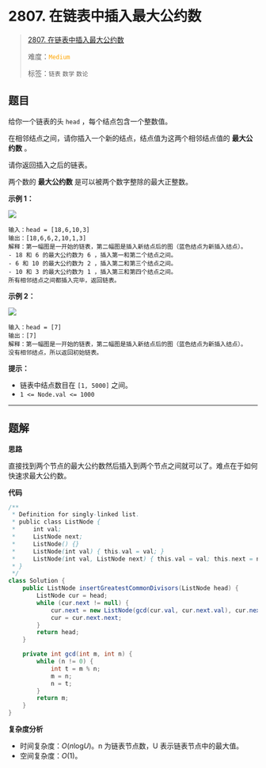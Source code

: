 # 2807. 在链表中插入最大公约数

> [2807. 在链表中插入最大公约数](https://leetcode.cn/problems/insert-greatest-common-divisors-in-linked-list/)
>
> 难度：<font color=orange>`Medium`</font>
>
> 标签：`链表` `数学` `数论`

## 题目

给你一个链表的头 `head` ，每个结点包含一个整数值。

在相邻结点之间，请你插入一个新的结点，结点值为这两个相邻结点值的 **最大公约数** 。

请你返回插入之后的链表。

两个数的 **最大公约数** 是可以被两个数字整除的最大正整数。

**示例 1：**

![](https://assets.leetcode.com/uploads/2023/07/18/ex1_copy.png)

```
输入：head = [18,6,10,3]
输出：[18,6,6,2,10,1,3]
解释：第一幅图是一开始的链表，第二幅图是插入新结点后的图（蓝色结点为新插入结点）。
- 18 和 6 的最大公约数为 6 ，插入第一和第二个结点之间。
- 6 和 10 的最大公约数为 2 ，插入第二和第三个结点之间。
- 10 和 3 的最大公约数为 1 ，插入第三和第四个结点之间。
所有相邻结点之间都插入完毕，返回链表。
```

**示例 2：**

![](https://assets.leetcode.com/uploads/2023/07/18/ex2_copy1.png)

```
输入：head = [7]
输出：[7]
解释：第一幅图是一开始的链表，第二幅图是插入新结点后的图（蓝色结点为新插入结点）。
没有相邻结点，所以返回初始链表。
```

**提示：**

* 链表中结点数目在 `[1, 5000]` 之间。
* `1 <= Node.val <= 1000`

--------------------

## 题解

**思路**

直接找到两个节点的最大公约数然后插入到两个节点之间就可以了。难点在于如何快速求最大公约数。

**代码**

```java
/**
 * Definition for singly-linked list.
 * public class ListNode {
 *     int val;
 *     ListNode next;
 *     ListNode() {}
 *     ListNode(int val) { this.val = val; }
 *     ListNode(int val, ListNode next) { this.val = val; this.next = next; }
 * }
 */
class Solution {
    public ListNode insertGreatestCommonDivisors(ListNode head) {
        ListNode cur = head;
        while (cur.next != null) {
            cur.next = new ListNode(gcd(cur.val, cur.next.val), cur.next);
            cur = cur.next.next;
        }
        return head;
    }

    private int gcd(int m, int n) {
        while (n != 0) {
            int t = m % n;
            m = n;
            n = t;
        }
        return m;
    }
}
```

**复杂度分析**

- 时间复杂度：$O(n\log_{}{U})$。n 为链表节点数，U 表示链表节点中的最大值。
- 空间复杂度：$O(1)$。
